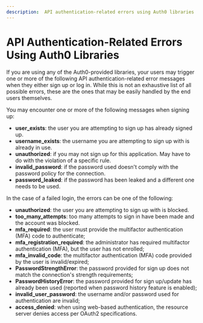 ```yaml
---
description:  API authentication-related errors using Auth0 libraries
---
```


# API Authentication-Related Errors Using Auth0 Libraries

If you are using any of the Auth0-provided libraries, your users may trigger one or more of the following API authentication-related error messages when they either sign up or log in. While this is not an exhaustive list of all possible errors, these are the ones that may be easily handled by the end users themselves.

You may encounter one or more of the following messages when signing up:

* **user_exists**: the user you are attempting to sign up has already signed up.
* **username_exists**: the username you are attempting to sign up with is already in use.
* **unauthorized**: if you may not sign up for this application. May have to do with the violation of a specific rule.
* **invalid_password**: if the password used doesn't comply with the password policy for the connection.
* **password_leaked**: if the password has been leaked and a different one needs to be used.

In the case of a failed login, the errors can be one of the following:

* **unauthorized**: the user you are attempting to sign up with is blocked.
* **too_many_attempts**: too many attempts to sign in have been made and the account was blocked.
* **mfa_required**: the user must provide the multifactor authentication (MFA) code to authenticate;
* **mfa_registration_required**: the administrator has required multifactor authentication (MFA), but the user has not enrolled;
* **mfa_invalid_code**: the multifactor authentication (MFA) code provided by the user is invalid/expired;
* **PasswordStrengthError**: the password provided for sign up does not match the connection's strength requirements;
* **PasswordHistoryError**: the password provided for sign up/update has already been used (reported when password history feature is enabled);
* **invalid_user_password**: the username and/or password used for authentication are invalid;
* **access_denied**: when using web-based authentication, the resource server denies access per OAuth2 specifications.
